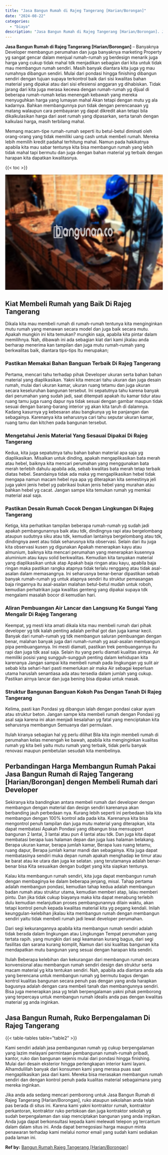 ```yaml
---
title: "Jasa Bangun Rumah di Rajeg Tangerang [Harian/Borongan]"
date: "2024-08-22"
categories: 
  - "biaya"
description: "Jasa Bangun Rumah di Rajeg Tangerang [Harian/Borongan]. Jika anda ada sedang mencari pemborong untuk Jasa Bangun Rumah di Rajeg Tangerang [Harian/Borongan]..."
---
```


**Jasa Bangun Rumah di Rajeg Tangerang \[Harian/Borongan\]** – Banyaknya Developer membangun perumahan dan juga banyaknya marketing Property yg sangat gencar dalam menjual rumah-rumah yg berdesign menarik juga harga yang cukup tidak mahal tdk menjadikan sebagian dari kita untuk tidak mau membangun rumah sendiri. Masih banyak diantara kita juga yg mau rumahnya dibangun sendiri. Mulai dari pondasi hingga finishing dibangun sendiri dengan tujuan supaya terkontrol baik dari sisi kwalitas bahan material yang dipakai atau dari sisi efesiensi anggaran yg dihabiskan. Tidak jarang dari kita juga merasa kecewa dengan rumah-rumah yg dijual di beberapa rumah-rumah kelas menengah kebawah yang mereka menyuguhkan harga yang lumayan mahal Akan tetapi dengan mutu yg ala kadarnya. Bahkan membangunnya pun tidak dengan perencanaan yg matang walaupun cara pembayaran yg dapat dikredit akan tetapi bila dikalkulasikan harga dari aset rumah yang dipasarkan, serta tanah dengan kalkulasi harga, masih terbilang mahal.

Memang macam-tipe rumah-rumah seperti itu betul-betul diminati oleh orang-orang yang tidak memiliki uang cash untuk membeli rumah. Mereka lebih memilih kredit padahal terhitung mahal. Namun pada hakikatnya apabila kita mau sabar tentunya kita bisa membangun rumah yang lebih tidak mahal tapi bermutu dan juga dengan bahan material yg terbaik dengan harapan kita dapatkan kwalitasnya.

{{< toc >}}

![Jasa Bangun Rumah di Rajeg Tangerang [Harian/Borongan]](/images/borong-bangunan-39.png)

## Kiat Membeli Rumah yang Baik Di Rajeg Tangerang

Dikala kita mau membeli rumah di rumah-rumah tentunya kita menginginkan mutu rumah yang menawan secara model dan juga baik secara mutu. Apakah mungkin ini kita temukan? mungkin saja, apabila kita pintar dalam memilihnya. Nah, dibawah ini ada sebagian kiat dari kami jikalau anda berharap menerima kan tampilan dan juga mutu rumah-rumah yang berkwalitas baik, diantara tips-tips Itu merupakan;

### Pastikan Memakai Bahan Banguan Terbaik Di Rajeg Tangerang

Pertama, mencari tahu terhadap pihak Developer ukuran serta bahan bahan material yang diaplikasikan. Yakni kita mencari tahu ukuran dan juga desain rumah, mulai dari ukuran kamar, ukuran ruang tetamu dan juga ukuran secara keseluruhan bangunan tersebut. Ini sepatutnya tahu karena banyak dari perumahan yang sudah jadi, saat ditempati apakah itu kamar tidur atau ruang tamu juga ruang dapur nya tidak sesuai dengan gambar maupun tidak sesuai dengan barang-barang interior yg akan kita taruh di dalamnya. Kadang kasurnya yg kebesaran atau bangkunya yg ke panjangan dan sebagainya. Karenanya kita seharusnya cari tahu seputar ukuran kamar, ruang tamu dan kitchen pada bangunan tersebut.

### Mengetahui Jenis Material Yang Sesauai Dipakai Di Rajeg Tangerang

Kedua, kita juga sepatutnya tahu bahan bahan material apa saja yg diaplikasikan. Misalkan untuk dinding, apakah mengaplikasikan bata merah atau hebel, baiknya kita mencari perumahan yang menggunakan bata merah terlebih dahulu apabila ada, sebab kwalitas bata merah tetap terbaik diatas hebel. Seandainya tidak ada maka yg mengaplikasikan hebel tidak mengapa namun macam hebel nya apa yg diterapkan kita semestinya jeli juga yakni jenis hebel yg pabrikasi bukan jenis hebel yang murahan atau bahkan hebel yg cacat. Jangan sampe kita temukan rumah yg memkai material asal saja.

### Pastikan Desain Rumah Cocok Dengan Lingkungan Di Rajeg Tangerang

Ketiga, kita perhatikan tampilan beberapa rumah-rumah yg sudah jadi apakah pembangunannya baik atau tdk, dindingnya rapi atau bergelombang ataupun sudutnya siku atau tdk, kemudian lantainya bergelombang atau tdk, dindingnya awet atau tidak seharusnya kita observasi. Selain dari itu juga kita observasi kusen yg digunakan Apakah menerapkan kayu atau almunium, baiknya kita mencari perumahan yang menerapkan kusennya aluminium atau kayu solid berkwalitas. Kemudian kita tanyakan material yang diaplikasikan untuk atap Apakah baja ringan atau kayu, apabila baja ringan maka pastikan rangka atapnya tidak terlalu renggang atau tidak asal-asalan dalam memasangnya. Ini seharusnya benar-benar dipastikan sebab banyak rumah-rumah yg untuk atapnya sendiri itu struktur pemasangan baja ringannya itu asal-asalan malahan betul-betul mudah untuk roboh, kemudian perhatrikan juga kwalitas genteng yang dipakai supaya tdk mengalami masalah bocor di kemudian hari.

### Aliran Pembuangan Air Lancar dan Langsung Ke Sungai Yang Mengalir Di Rajeg Tangerang

Keempat, yg mesti kita amati dikala kita mau membeli rumah dari pihak developer yg tdk kalah penting adalah perihal got dan juga kamar kecil. Banyak dari rumah-rumah yg tdk membangun saluran pembuangan dengan benar, malahan banyak juga dari rumah-rumah yg asal-asalan membangun pipa pembuangannya. Ini mesti diamati, pastikan trek pembuangannya itu rapi dan juga tdk asal saja. Selain itu yang perlu diamati kualitas airnya. Air memiliki posisi yang sungguh-sungguh penting dalam kehidupan kita karenanya Jangan sampai kita membeli rumah pada lingkungan yg sulit air sebab kita sehari-hari pasti memerlukan air maka Air sebagai keperluan utama haruslah senantiasa ada atau tersedia dalam jumlah yang cukup. Pastikan airnya lancar dan juga bening bisa dipakai untuk masak.

### Struktur Bangunan Banguan Kokoh Pas Dengan Tanah Di Rajeg Tangerang

Kelima, pasti kan Pondasi yg dibangun ialah dengan pondasi cakar ayam atau struktur beton. Jangan sampe kita membeli rumah dengan Pondasi yg asal saja karena ini akan menjadi kesalahan yg fatal yang menciptakan kita seharusnya membangun Semuanya dari permulaan.

Itulah kiranya sebagian hal yg perlu dilihat Bila kita ingin membeli rumah di perumahan kelas menengah ke bawah, apabila kita menginginkan kualitas rumah yg kita beli yaitu mutu rumah yang terbaik, tidak perlu banyak renovasi maupun pembetulan sesudah kita membelinya.

## Perbandingan Harga Membangun Rumah Pakai Jasa Bangun Rumah di Rajeg Tangerang \[Harian/Borongan\] dengen Membeli Rumah dari Developer

Sekiranya kita bandingkan antara membeli rumah dari developer dengan membangun dengan material dan design sendiri karenanya akan berbanding jauh perbedaan nya. Kurang lebih seperti ini perbedaan bila kita membangun dengan 100% kontrol ada pada kita. Karenanya kita bisa mengontrol penuh tampilan dan juga mutu material yang diterapkan, kita dapat membatasi Apakah Pondasi yang dibangun bisa mensupport bangunan 2 lantai, 3 lantai atau pun 4 lantai atau tdk. Dan juga kita dapat membatasi berapa luas halaman depan dan juga luas halaman belakang. Berapa ukuran kamar, berapa jumlah kamar, Berapa luas ruang tetamu, ruang dapur, Berapa jumlah kamar mandi dan sebagainya. Kita juga dapat membatasinya sendiri muka depan rumah apakah menghadap ke timur atau ke barat atau ke utara dan juga ke selatan. yang terutamanya adalah benar-benar bisa Kita sesuaikan dengan budget yang kita siapkan tentunya.

Kalau kita membangun rumah sendiri, kita juga dapat membangun rumah dengan membaginya ke dalam beberapa jenjang, misal. Tahap pertama adalah membangun pondasi, kemudian tahap kedua adalah membangun badan rumah atau struktur utama, kemudian memberi atap, lalau memberi pintu. Dan jika tidak cukup biayanya maka kita dapat menabung terlebih dulu kemudian melanjutkan proses pembangunannya dilain waktu, akan tetapi kontrol penuh kepada kwalitas material kita yg pegang kendali. Inilah keunggulan-kelebihan jikalau kita membangun rumah dengan membangun sendiri yaitu tidak membeli rumah jadi lewat developer perumahan.

Dari segi kekurangannya apabila kita membangun rumah sendiri adalah tidak berada dalam lingkungan atau Lingkungan Tempat perumahan yang tertata rapih. yang mungkin dari segi keamanan kurang bagus, dari segi fasilitas dan sarana kurang komplit, Namun dari sisi kualitas bangunan kita mendapatkan mutu bangunan yang sesuai dengan harapan kita sendiri.

Itulah Beberapa kelebihan dan kekurangan dari membangun rumah secara konvensional atau membangun rumah sendiri design dan struktur serta macam material yg kita tentukan sendiri. Nah, apabila ada diantara anda ada yang berencana untuk membangun rumah yg bermutu bagus dengan kontrol kualitas bangunan secara penuh pas dengan yang anda harapkan bagusnya adalah dengan cara membeli tanah dan membangunnya sendiri. Bisa juga menerapkan jasa yg telah berpengalaman yakni pihak pemborong yang terpercaya untuk membangun rumah idealis anda pas dengan kwalitas material yg anda inginkan.

## Jasa Bangun Rumah, Ruko Berpengalaman Di Rajeg Tangerang

{{< table-tables table="table2" >}}

Kami sendiri adalah jasa pembangunan rumah yg cukup berpengalaman yang lazim melayani permintaan pembangunan rumah-rumah pribadi, kantor, ruko dan bangunan sejenis mulai dari pondasi hingga finishing. Mulai dari desain eksterior hingga perlengkapan interior kami layani. Alhamdulillah banyak dari konsumen kami yang merasa puas saat mengaplikasikan jasa dari kami. Mereka bisa merasakan membangun rumah sendiri dan dengan kontrol penuh pada kualitas material sebagaimana yang mereka inginkan.

Jika anda ada sedang mencari pemborong untuk Jasa Bangun Rumah di Rajeg Tangerang \[Harian/Borongan\], ruko ataupun sekolahan anda telah pas berada di situs ini. Karena kami yakni kontraktor rumah, kontraktor perkantoran, kontraktor ruko pertokoan dan juga kontraktor sekolah yg sudah berpengalaman dan siap menciptakan bangunan yang anda impikan. Anda juga dapat berkonsultasi kepada kami melewati telepon yg tercantum dalam dalam situs ini. Anda dapat bernegosiasi harga maupun minta penawaran terhadap kami melalui nomor email yang sudah kami sediakan pada laman ini.

**Ref by:** [Bangun Rumah Rajeg Tangerang [Harian/Borongan]](https://id.wikipedia.org/wiki/Bangun)
